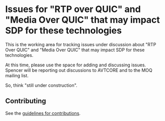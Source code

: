 # Issues for "RTP over QUIC" and "Media Over QUIC" that may impact SDP for these technologies 

This is the working area for tracking issues under discussion about "RTP Over QUIC" and "Media Over QUIC" that may impact SDP for these technologies. 

At this time, please use the space for adding and discussing issues. Spencer will be reporting out discussions to AVTCORE and to the MOQ mailing list. 

So, think "still under construction". 

## Contributing

See the
[guidelines for contributions](https://github.com/SpencerDawkins/sdp-rtp-quic-issues/blob/main/CONTRIBUTING.md).